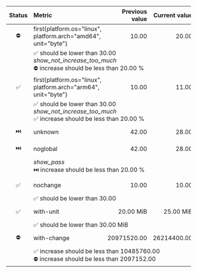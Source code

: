 <table><thead><tr><th align="center">Status</th><th align="left">Metric</th><th align="right">Previous value</th><th align="right">Current value</th><th align="right">Change</th></tr></thead><tbody><tr><td align="center">⛔️</td><td align="left">first{platform.os="linux", platform.arch="amd64", unit="byte"}</td><td align="right">10.00</td><td align="right">20.00</td><td align="right">10.00<br />(+100.00 %)</td></tr><tr><td></td><td colspan="4">✅ should be lower than 30.00<br /><i>show_not_increase_too_much</i><br />⛔️ increase should be less than 20.00 %<br /></td></tr><tr><td align="center">✅</td><td align="left">first{platform.os="linux", platform.arch="arm64", unit="byte"}</td><td align="right">10.00</td><td align="right">11.00</td><td align="right">1.00<br />(+10.00 %)</td></tr><tr><td></td><td colspan="4">✅ should be lower than 30.00<br /><i>show_not_increase_too_much</i><br />✅ increase should be less than 20.00 %<br /></td></tr><tr><td align="center">⏭️</td><td align="left">unknown</td><td align="right">42.00</td><td align="right">28.00</td><td align="right">-14.00<br />(-33.33 %)</td></tr><tr><td align="center">⏭️</td><td align="left">noglobal</td><td align="right">42.00</td><td align="right">28.00</td><td align="right">-14.00<br />(-33.33 %)</td></tr><tr><td></td><td colspan="4"><i>show_pass</i><br />⏭️ increase should be less than 20.00 %<br /></td></tr><tr><td align="center">✅</td><td align="left">nochange</td><td align="right">10.00</td><td align="right">10.00</td><td align="right">0.00<br />(+0.00 %)</td></tr><tr><td></td><td colspan="4">✅ should be lower than 30.00<br /></td></tr><tr><td align="center">✅</td><td align="left">with-unit</td><td align="right">20.00 MiB</td><td align="right">25.00 MiB</td><td align="right">5.00 MiB<br />(+25.00 %)</td></tr><tr><td></td><td colspan="4">✅ should be lower than 30.00 MiB<br /></td></tr><tr><td align="center">⛔️</td><td align="left">with-change</td><td align="right">20971520.00</td><td align="right">26214400.00</td><td align="right">5242880.00<br />(+25.00 %)</td></tr><tr><td></td><td colspan="4">✅ increase should be less than 10485760.00<br />⛔️ increase should be less than 2097152.00<br /></td></tr></tbody></table>